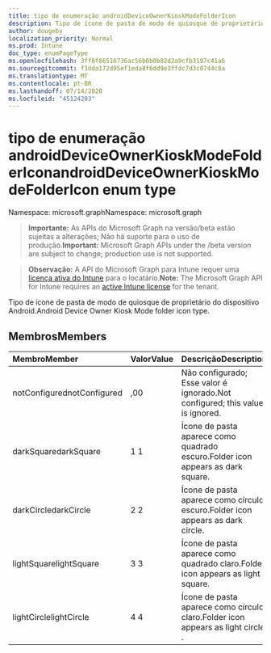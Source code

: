 ```yaml
---
title: tipo de enumeração androidDeviceOwnerKioskModeFolderIcon
description: Tipo de ícone de pasta de modo de quiosque de proprietário do dispositivo Android.
author: dougeby
localization_priority: Normal
ms.prod: Intune
doc_type: enumPageType
ms.openlocfilehash: 3ff8f86516736ac56b0b0b82d2a9cfb3197c41a6
ms.sourcegitcommit: f3dda172d95ef1eda8f6dd9e3ffdc7d3c0744c0a
ms.translationtype: MT
ms.contentlocale: pt-BR
ms.lasthandoff: 07/14/2020
ms.locfileid: "45124203"
---
```

# <a name="androiddeviceownerkioskmodefoldericon-enum-type"></a><span data-ttu-id="7dae1-103">tipo de enumeração androidDeviceOwnerKioskModeFolderIcon</span><span class="sxs-lookup"><span data-stu-id="7dae1-103">androidDeviceOwnerKioskModeFolderIcon enum type</span></span>

<span data-ttu-id="7dae1-104">Namespace: microsoft.graph</span><span class="sxs-lookup"><span data-stu-id="7dae1-104">Namespace: microsoft.graph</span></span>

> <span data-ttu-id="7dae1-105">**Importante:** As APIs do Microsoft Graph na versão/beta estão sujeitas a alterações; Não há suporte para o uso de produção.</span><span class="sxs-lookup"><span data-stu-id="7dae1-105">**Important:** Microsoft Graph APIs under the /beta version are subject to change; production use is not supported.</span></span>

> <span data-ttu-id="7dae1-106">**Observação:** A API do Microsoft Graph para Intune requer uma [licença ativa do Intune](https://go.microsoft.com/fwlink/?linkid=839381) para o locatário.</span><span class="sxs-lookup"><span data-stu-id="7dae1-106">**Note:** The Microsoft Graph API for Intune requires an [active Intune license](https://go.microsoft.com/fwlink/?linkid=839381) for the tenant.</span></span>

<span data-ttu-id="7dae1-107">Tipo de ícone de pasta de modo de quiosque de proprietário do dispositivo Android.</span><span class="sxs-lookup"><span data-stu-id="7dae1-107">Android Device Owner Kiosk Mode folder icon type.</span></span>

## <a name="members"></a><span data-ttu-id="7dae1-108">Membros</span><span class="sxs-lookup"><span data-stu-id="7dae1-108">Members</span></span>
|<span data-ttu-id="7dae1-109">Membro</span><span class="sxs-lookup"><span data-stu-id="7dae1-109">Member</span></span>|<span data-ttu-id="7dae1-110">Valor</span><span class="sxs-lookup"><span data-stu-id="7dae1-110">Value</span></span>|<span data-ttu-id="7dae1-111">Descrição</span><span class="sxs-lookup"><span data-stu-id="7dae1-111">Description</span></span>|
|:---|:---|:---|
|<span data-ttu-id="7dae1-112">notConfigured</span><span class="sxs-lookup"><span data-stu-id="7dae1-112">notConfigured</span></span>|<span data-ttu-id="7dae1-113">,0</span><span class="sxs-lookup"><span data-stu-id="7dae1-113">0</span></span>|<span data-ttu-id="7dae1-114">Não configurado; Esse valor é ignorado.</span><span class="sxs-lookup"><span data-stu-id="7dae1-114">Not configured; this value is ignored.</span></span>|
|<span data-ttu-id="7dae1-115">darkSquare</span><span class="sxs-lookup"><span data-stu-id="7dae1-115">darkSquare</span></span>|<span data-ttu-id="7dae1-116">1 </span><span class="sxs-lookup"><span data-stu-id="7dae1-116">1</span></span>|<span data-ttu-id="7dae1-117">Ícone de pasta aparece como quadrado escuro.</span><span class="sxs-lookup"><span data-stu-id="7dae1-117">Folder icon appears as dark square.</span></span>|
|<span data-ttu-id="7dae1-118">darkCircle</span><span class="sxs-lookup"><span data-stu-id="7dae1-118">darkCircle</span></span>|<span data-ttu-id="7dae1-119">2 </span><span class="sxs-lookup"><span data-stu-id="7dae1-119">2</span></span>|<span data-ttu-id="7dae1-120">Ícone de pasta aparece como círculo escuro.</span><span class="sxs-lookup"><span data-stu-id="7dae1-120">Folder icon appears as dark circle.</span></span>|
|<span data-ttu-id="7dae1-121">lightSquare</span><span class="sxs-lookup"><span data-stu-id="7dae1-121">lightSquare</span></span>|<span data-ttu-id="7dae1-122">3 </span><span class="sxs-lookup"><span data-stu-id="7dae1-122">3</span></span>|<span data-ttu-id="7dae1-123">Ícone de pasta aparece como quadrado claro.</span><span class="sxs-lookup"><span data-stu-id="7dae1-123">Folder icon appears as light square.</span></span>|
|<span data-ttu-id="7dae1-124">lightCircle</span><span class="sxs-lookup"><span data-stu-id="7dae1-124">lightCircle</span></span>|<span data-ttu-id="7dae1-125">4 </span><span class="sxs-lookup"><span data-stu-id="7dae1-125">4</span></span>|<span data-ttu-id="7dae1-126">Ícone de pasta aparece como círculo claro.</span><span class="sxs-lookup"><span data-stu-id="7dae1-126">Folder icon appears as light circle  .</span></span>|



